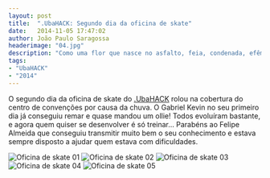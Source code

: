 ```yaml
---
layout: post
title:  ".UbaHACK: Segundo dia da oficina de skate"
date:   2014-11-05 17:47:02
author: João Paulo Saragossa
headerimage: "04.jpg"
description: "Como uma flor que nasce no asfalto, feia, condenada, efêmera e deformada, Clara Crocodilo é como uma falha na matrix, que acontece sabe-se lá como, de tempos em tempos."
tags:
- "UbaHACK"
- "2014"
---
```

O segundo dia da oficina de skate do <a href="https://www.facebook.com/groups/819413771452373/" target="_blanc">.UbaHACK</a> rolou na cobertura do centro de convenções por causa da chuva. O Gabriel Kevin﻿ no seu primeiro dia já conseguiu remar e quase mandou um ollie! Todos evoluíram bastante, e agora quem quiser se desenvolver é só treinar... Parabéns ao Felipe Almeida﻿ que conseguiu transmitir muito bem o seu conhecimento e estava sempre disposto a ajudar quem estava com dificuldades.

<img src="{{ site.url }}{{ site.baseurl }}/img/posts-images/ubahack02-01.jpg" alt="Oficina de skate 01">
<img src="{{ site.url }}{{ site.baseurl }}/img/posts-images/ubahack02-02.jpg" alt="Oficina de skate 02">
<img src="{{ site.url }}{{ site.baseurl }}/img/posts-images/ubahack02-03.jpg" alt="Oficina de skate 03">
<img src="{{ site.url }}{{ site.baseurl }}/img/posts-images/ubahack02-04.jpg" alt="Oficina de skate 04">
<img src="{{ site.url }}{{ site.baseurl }}/img/posts-images/ubahack02-05.jpg" alt="Oficina de skate 05">
